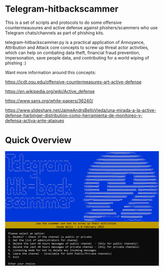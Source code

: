 # Telegram-hitbackscammer 
This is a set of scripts and protocols to do some offensive countermeausures and active defense against phishers/scammers who use Telegram chats/channels as part of phishing kits.

telegram-hitbackscammer.py is a practical application of Annoyance, Attribution and Attack core concepts to screw up threat actor activities, which can help on combating data theft, financial fraud prevention, impersonation, save people data, and contributing for a world wiping of phishing :)

Want more information around this concepts:

https://icdt.osu.edu/offensive-countermeasures-art-active-defense

https://en.wikipedia.org/wiki/Active_defense

https://www.sans.org/white-papers/36240/

https://www.slideshare.net/JaimeAndrsBelloVieda/una-mirada-a-la-active-defense-harbinger-distribution-como-herramienta-de-monitoreo-y-defensa-activa-ante-ataques

# Quick Overview
![alt text](https://github.com/avechuch0/telegram-hitbackscammer/blob/main/images/main.png)

